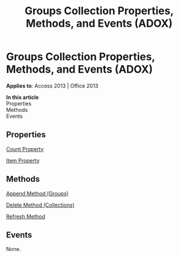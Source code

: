 ﻿---
title: Groups Collection Properties, Methods, and Events (ADOX)
TOCTitle: Groups Collection Properties, Methods, and Events (ADOX)
ms:assetid: 6893863d-a9e9-cde8-3ad9-283332c6da88
ms:mtpsurl: https://msdn.microsoft.com/en-us/library/JJ249410(v=office.15)
ms:contentKeyID: 48545388
ms.date: 09/18/2015
mtps_version: v=office.15
---

# Groups Collection Properties, Methods, and Events (ADOX)


**Applies to**: Access 2013 | Office 2013

**In this article**  
Properties  
Methods  
Events  

## Properties

[Count Property](count-property-ado.md)

[Item Property](item-property-ado.md)

## Methods

[Append Method (Groups)](append-method-adox-groups.md)

[Delete Method (Collections)](delete-method-adox-collections.md)

[Refresh Method](refresh-method-ado.md)

## Events

None.

